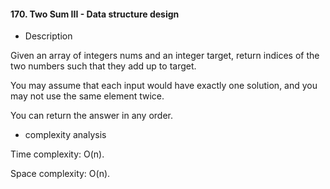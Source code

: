 #### 170. Two Sum III - Data structure design
* Description

Given an array of integers nums and an integer target, return indices of the two numbers such that they add up to target.

You may assume that each input would have exactly one solution, and you may not use the same element twice.

You can return the answer in any order.

* complexity analysis

Time complexity: O(n).

Space complexity: O(n).